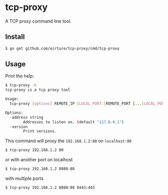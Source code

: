 # tcp-proxy

A TCP proxy command line tool.

## Install

```sh
$ go get github.com/eirture/tcp-proxy/cmd/tcp-proxy
```

## Usage

Print the help:

```sh
$ tcp-proxy -h
tcp-proxy is a tcp proxy tool

Usage:
  tcp-proxy [options] REMOTE_IP [LOCAL_PORT:]REMOTE_PORT [...[LOCAL_PORT:]REMOTE_PORT_N]

Options:
  -address string
    	Addresses to listen on. (default "127.0.0.1")
  -version
    	Print versions.
```

This command will proxy the `192.168.1.2:80` on `localhost:80`

```sh
$ tcp-proxy 192.168.1.2 80
```

or with another port on localhost

```sh
$ tcp-proxy 192.168.1.2 8080:80
```

with multiple ports

```sh
$ tcp-proxy 192.168.1.2 8080:80 8443:443
```
